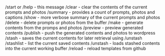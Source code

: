 /start or /help - this message
/clear - clear the contents of the current prompts and photos
/summary - provides a count of prompts, photos and captions
/show - more verbose summary of the current prompts and photos
/delete - delete prompts or photos from the buffer
/make - generate contents from the promps and photos
/preview - preview generated contents
/publish - push the generated contents and photos to wordpress
/stash - saves the current contents for later retrieval using /unstash
/stashlist - list the current saved contents
/unstash - loads stashed contents into the current working buffer
/reload - reload templates from github